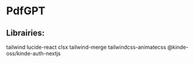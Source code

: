 # PdfGPT

## Librairies:
tailwind
lucide-react
clsx
tailwind-merge
tailwindcss-animatecss
@kinde-oss/kinde-auth-nextjs
